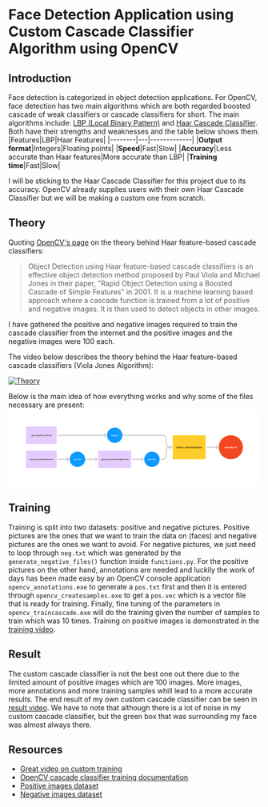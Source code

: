 # Face Detection Application using Custom Cascade Classifier Algorithm using OpenCV

## Introduction

Face detection is categorized in object detection applications. For OpenCV, face detection has two main algorithms which are both regarded boosted cascade of weak classifiers or cascade classifiers for short. The main algorithms include: [LBP (Local Binary Pattern)](https://en.wikipedia.org/wiki/Local_binary_patterns) and [Haar Cascade Classifier](https://en.wikipedia.org/wiki/Haar-like_feature). Both have their strengths and weaknesses and the table below shows them.
|Features|LBP|Haar Features|
|--------|---|-------------|
|**Output format**|Integers|Floating points|
|**Speed**|Fast|Slow|
|**Accuracy**|Less accurate than Haar features|More accurate than LBP|
|**Training time**|Fast|Slow|

I will be sticking to the Haar Cascade Classifier for this project due to its accuracy. OpenCV already supplies users with their own Haar Cascade Classifier but we will be making a custom one from scratch.

## Theory

Quoting [OpenCV's page](https://docs.opencv.org/3.4/db/d28/tutorial_cascade_classifier.html) on the theory behind Haar feature-based cascade classifiers:
> Object Detection using Haar feature-based cascade classifiers is an effective object detection method proposed by Paul Viola and Michael Jones in their paper, "Rapid Object Detection using a Boosted Cascade of Simple Features" in 2001. It is a machine learning based approach where a cascade function is trained from a lot of positive and negative images. It is then used to detect objects in other images.

I have gathered the positive and negative images required to train the cascade classifier from the internet and the positive images and the negative images were 100 each.

The video below describes the theory behind the Haar feature-based cascade classifiers (Viola Jones Algorithm):

[![Theory](https://i3.ytimg.com/vi/uEJ71VlUmMQ/maxresdefault.jpg)](https://www.youtube.com/watch?v=uEJ71VlUmMQ)

Below is the main idea of how everything works and why some of the files necessary are present:
![Overview](https://github.com/muthanii/face-detection-opencv/blob/main/media/overview.png)

## Training

Training is split into two datasets: positive and negative pictures. Positive pictures are the ones that we want to train the data on (faces) and negative pictures are the ones we want to avoid. For negative pictures, we just need to loop through `neg.txt` which was generated by the `generate_negative_files()` function inside `functions.py`. For the positive pictures on the other hand, annotations are needed and luckily the work of days has been made easy by an OpenCV console application `opencv_annotations.exe` to generate a `pos.txt` first and then it is entered through `opencv_createsamples.exe` to get a `pos.vec` which is a vector file that is ready for training. Finally, fine tuning of the parameters in `opencv_traincascade.exe` will do the training given the number of samples to train which was 10 times. Training on positive images is demonstrated in the [training video](media/training.mp4).

## Result

The custom cascade classifier is not the best one out there due to the limited amount of positive images which are 100 images. More images, more annotations and more training samples whill lead to a more accurate results. The end result of my own custom cascade classifier can be seen in [result video](media/results.mp4). We have to note that although there is a lot of noise in my custom cascade classifier, but the green box that was surrounding my face was almost always there.  

## Resources

- [Great video on custom training](https://www.youtube.com/watch?v=XrCAvs9AePM&t=620s)
- [OpenCV cascade classifier training documentation](https://docs.opencv.org/4.2.0/dc/d88/tutorial_traincascade.html)
- [Positive images dataset](https://huggingface.co/datasets/HengJi/human_faces)
- [Negative images dataset](https://github.com/JoakimSoderberg/haarcascade-negatives)
